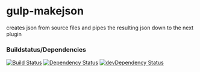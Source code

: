 # gulp-makejson
creates json from source files and pipes the resulting json down to the next plugin

### Buildstatus/Dependencies
[![Build Status](https://travis-ci.org/pushrocks/gulp-makejson.svg?branch=v0.0.9)](https://travis-ci.org/pushrocks/gulp-makejson)
[![Dependency Status](https://david-dm.org/pushrocks/gulp-makejson.svg)](https://david-dm.org/pushrocks/gulp-makejson)
[![devDependency Status](https://david-dm.org/pushrocks/gulp-makejson/dev-status.svg)](https://david-dm.org/pushrocks/gulp-makejson#info=devDependencies)
